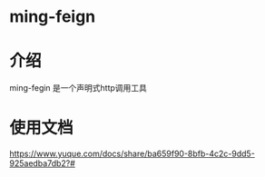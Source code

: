 # ming-feign

# 介绍

ming-fegin 是一个声明式http调用工具


# 使用文档

https://www.yuque.com/docs/share/ba659f90-8bfb-4c2c-9dd5-925aedba7db2?#
